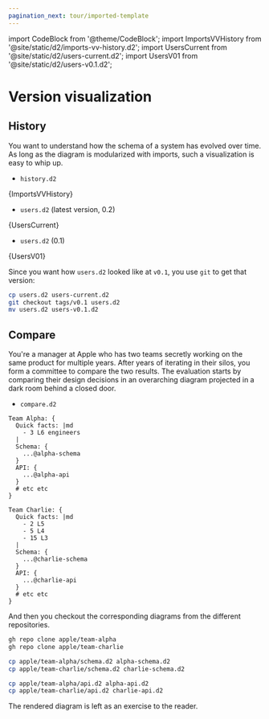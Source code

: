 ```yaml
---
pagination_next: tour/imported-template
---
```

import CodeBlock from '@theme/CodeBlock';
import ImportsVVHistory from '@site/static/d2/imports-vv-history.d2';
import UsersCurrent from '@site/static/d2/users-current.d2';
import UsersV01 from '@site/static/d2/users-v0.1.d2';

# Version visualization

## History

You want to understand how the schema of a system has evolved over time. As long as the
diagram is modularized with imports, such a visualization is easy to whip up.

- `history.d2`
<CodeBlock className="language-d2-incomplete">
    {ImportsVVHistory}
</CodeBlock>

- `users.d2` (latest version, 0.2)
<CodeBlock className="language-d2-incomplete">
    {UsersCurrent}
</CodeBlock>

- `users.d2` (0.1)
<CodeBlock className="language-d2-incomplete">
    {UsersV01}
</CodeBlock>

Since you want how `users.d2` looked like at `v0.1`, you use `git` to get that version:

```sh
cp users.d2 users-current.d2
git checkout tags/v0.1 users.d2
mv users.d2 users-v0.1.d2
```

<div className="embedSVG" dangerouslySetInnerHTML={{__html: require('@site/static/img/generated/imports-vv-history.svg2')}}></div>

## Compare

You're a manager at Apple who has two teams secretly working on the same product for
multiple years. After years of iterating in their silos, you form a committee to compare
the two results. The evaluation starts by comparing their design decisions in an
overarching diagram projected in a dark room behind a closed door.

- `compare.d2`
```d2-incomplete
Team Alpha: {
  Quick facts: |md
    - 3 L6 engineers
  |
  Schema: {
    ...@alpha-schema
  }
  API: {
    ...@alpha-api
  }
  # etc etc
}

Team Charlie: {
  Quick facts: |md
    - 2 L5
    - 5 L4
    - 15 L3
  |
  Schema: {
    ...@charlie-schema
  }
  API: {
    ...@charlie-api
  }
  # etc etc
}
```

And then you checkout the corresponding diagrams from the different repositories.
```sh
gh repo clone apple/team-alpha
gh repo clone apple/team-charlie

cp apple/team-alpha/schema.d2 alpha-schema.d2
cp apple/team-charlie/schema.d2 charlie-schema.d2

cp apple/team-alpha/api.d2 alpha-api.d2
cp apple/team-charlie/api.d2 charlie-api.d2
```

The rendered diagram is left as an exercise to the reader.
